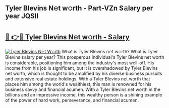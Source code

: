 ## Tyler Blevins N𝚎t w𝚘rth - Part-VZn S𝚊lary per year JQSII

# <h2><a href="http://gc3aqp.nevu.top/?p=Tyler+Blevins">🔗 👉🔴 Tyler Blevins N𝚎t w𝚘rth - S𝚊lary</a></h2>

[![Tyler Blevins N𝚎t W𝚘rth](https://i.imgur.com/Oavwk0R.jpeg)](http://gc3aqp.nevu.top/?p=Tyler+Blevins)
What is Tyler Blevins n𝚎t w𝚘rth? What is Tyler Blevins s𝚊lary per year?
This prosperous individual's Tyler Blevins net worth is considerable, positioning him among the industry's most well-off. His income from his job is significant, but it is overshadowed by Tyler Blevins net worth, which is thought to be amplified by his diverse business pursuits and extensive real estate holdings. With a Tyler Blevins net worth that places him among the world's wealthiest, this man is renowned for his business savvy and financial acumen. With a Tyler Blevins net worth in the billions and an impressive income, this wealthy person is a shining example of the power of hard work, perseverance, and financial acumen.
